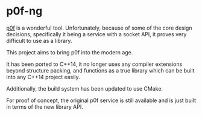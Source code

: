 # p0f-ng

[p0f](http://lcamtuf.coredump.cx/p0f3/) is a wonderful tool. Unfortunately,
because of some of the core design decisions, specifically it being a service 
with a socket API, it proves very difficult to use as a library.

This project aims to bring p0f into the modern age.

It has been ported to C++14, it no longer uses any compiler extensions beyond
structure packing, and functions as a true library which can be built into
any C++14 project easily.

Additionally, the build system has been updated to use CMake.

For proof of concept, the original p0f service is still available and is just
built in terms of the new library API.
